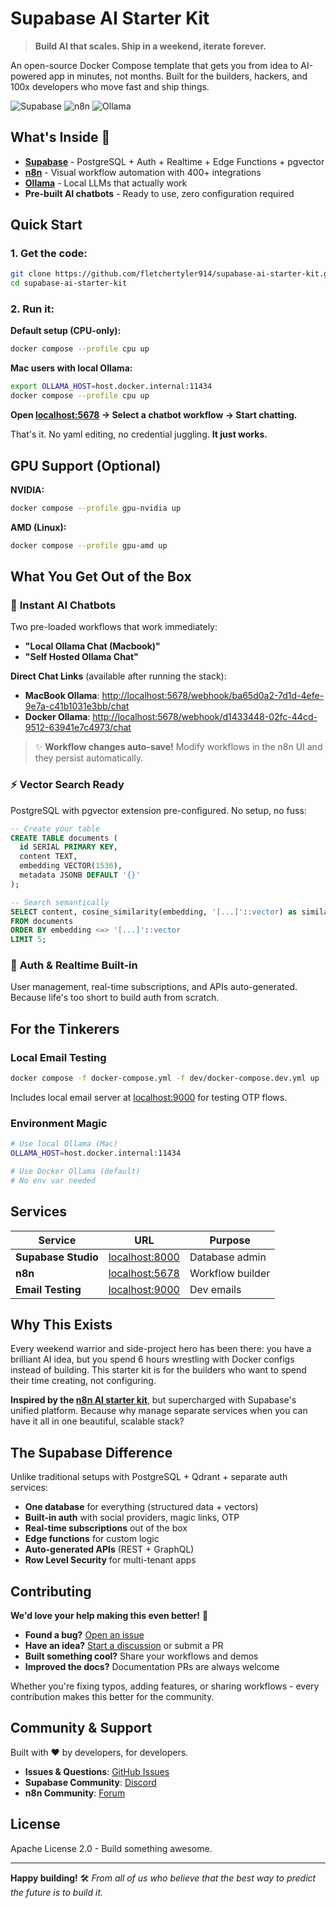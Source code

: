 # Supabase AI Starter Kit

> **Build AI that scales. Ship in a weekend, iterate forever.**

An open-source Docker Compose template that gets you from idea to AI-powered app in minutes, not months. Built for the builders, hackers, and 100x developers who move fast and ship things.

![Supabase](https://img.shields.io/badge/supabase-3ECF8E?style=for-the-badge&logo=supabase&logoColor=white)
![n8n](https://img.shields.io/badge/n8n-EA4B71?style=for-the-badge&logo=n8n&logoColor=white)
![Ollama](https://img.shields.io/badge/ollama-000000?style=for-the-badge&logoColor=white)

## What's Inside 🚀

- **[Supabase](https://supabase.com/)** - PostgreSQL + Auth + Realtime + Edge Functions + pgvector
- **[n8n](https://n8n.io/)** - Visual workflow automation with 400+ integrations
- **[Ollama](https://ollama.com/)** - Local LLMs that actually work
- **Pre-built AI chatbots** - Ready to use, zero configuration required

## Quick Start

### 1. Get the code:

```bash
git clone https://github.com/fletchertyler914/supabase-ai-starter-kit.git
cd supabase-ai-starter-kit
```

### 2. Run it:

**Default setup (CPU-only):**

```bash
docker compose --profile cpu up
```

**Mac users with local Ollama:**

```bash
export OLLAMA_HOST=host.docker.internal:11434
docker compose --profile cpu up
```

**Open [localhost:5678](http://localhost:5678) → Select a chatbot workflow → Start chatting.**

That's it. No yaml editing, no credential juggling. **It just works.**

## GPU Support (Optional)

**NVIDIA:**

```bash
docker compose --profile gpu-nvidia up
```

**AMD (Linux):**

```bash
docker compose --profile gpu-amd up
```

## What You Get Out of the Box

### 🤖 **Instant AI Chatbots**

Two pre-loaded workflows that work immediately:

- **"Local Ollama Chat (Macbook)"**
- **"Self Hosted Ollama Chat"**

**Direct Chat Links** (available after running the stack):

- **MacBook Ollama**: [http://localhost:5678/webhook/ba65d0a2-7d1d-4efe-9e7a-c41b1031e3bb/chat](http://localhost:5678/webhook/ba65d0a2-7d1d-4efe-9e7a-c41b1031e3bb/chat)
- **Docker Ollama**: [http://localhost:5678/webhook/d1433448-02fc-44cd-9512-63941e7c4973/chat](http://localhost:5678/webhook/d1433448-02fc-44cd-9512-63941e7c4973/chat)

> ✨ **Workflow changes auto-save!** Modify workflows in the n8n UI and they persist automatically.

### ⚡ **Vector Search Ready**

PostgreSQL with pgvector extension pre-configured. No setup, no fuss:

```sql
-- Create your table
CREATE TABLE documents (
  id SERIAL PRIMARY KEY,
  content TEXT,
  embedding VECTOR(1536),
  metadata JSONB DEFAULT '{}'
);

-- Search semantically
SELECT content, cosine_similarity(embedding, '[...]'::vector) as similarity
FROM documents
ORDER BY embedding <=> '[...]'::vector
LIMIT 5;
```

### 🔐 **Auth & Realtime Built-in**

User management, real-time subscriptions, and APIs auto-generated. Because life's too short to build auth from scratch.

## For the Tinkerers

### Local Email Testing

```bash
docker compose -f docker-compose.yml -f dev/docker-compose.dev.yml up
```

Includes local email server at [localhost:9000](http://localhost:9000) for testing OTP flows.

### Environment Magic

```bash
# Use local Ollama (Mac)
OLLAMA_HOST=host.docker.internal:11434

# Use Docker Ollama (default)
# No env var needed
```

## Services

| Service             | URL                                     | Purpose          |
| ------------------- | --------------------------------------- | ---------------- |
| **Supabase Studio** | [localhost:8000](http://localhost:8000) | Database admin   |
| **n8n**             | [localhost:5678](http://localhost:5678) | Workflow builder |
| **Email Testing**   | [localhost:9000](http://localhost:9000) | Dev emails       |

## Why This Exists

Every weekend warrior and side-project hero has been there: you have a brilliant AI idea, but you spend 6 hours wrestling with Docker configs instead of building. This starter kit is for the builders who want to spend their time creating, not configuring.

**Inspired by the [n8n AI starter kit](https://github.com/n8n-io/self-hosted-ai-starter-kit)**, but supercharged with Supabase's unified platform. Because why manage separate services when you can have it all in one beautiful, scalable stack?

## The Supabase Difference

Unlike traditional setups with PostgreSQL + Qdrant + separate auth services:

- **One database** for everything (structured data + vectors)
- **Built-in auth** with social providers, magic links, OTP
- **Real-time subscriptions** out of the box
- **Edge functions** for custom logic
- **Auto-generated APIs** (REST + GraphQL)
- **Row Level Security** for multi-tenant apps

## Contributing

**We'd love your help making this even better!** 🙌

- **Found a bug?** [Open an issue](https://github.com/fletchertyler914/supabase-ai-starter-kit/issues)
- **Have an idea?** [Start a discussion](https://github.com/fletchertyler914/supabase-ai-starter-kit/discussions) or submit a PR
- **Built something cool?** Share your workflows and demos
- **Improved the docs?** Documentation PRs are always welcome

Whether you're fixing typos, adding features, or sharing workflows - every contribution makes this better for the community.

## Community & Support

Built with ❤️ by developers, for developers.

- **Issues & Questions**: [GitHub Issues](https://github.com/fletchertyler914/supabase-ai-starter-kit/issues)
- **Supabase Community**: [Discord](https://discord.supabase.com/)
- **n8n Community**: [Forum](https://community.n8n.io/)

## License

Apache License 2.0 - Build something awesome.

---

**Happy building!** 🛠️ _From all of us who believe that the best way to predict the future is to build it._
